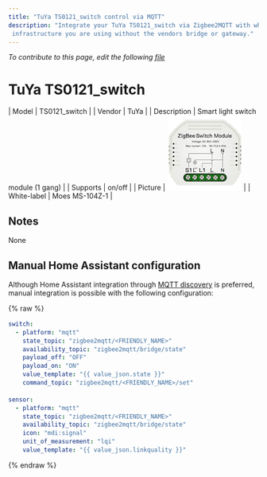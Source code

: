 ```yaml
---
title: "TuYa TS0121_switch control via MQTT"
description: "Integrate your TuYa TS0121_switch via Zigbee2MQTT with whatever smart home
 infrastructure you are using without the vendors bridge or gateway."
---
```


*To contribute to this page, edit the following
[file](https://github.com/Koenkk/zigbee2mqtt.io/blob/master/docs/devices/TS0121_switch.md)*

# TuYa TS0121_switch

| Model | TS0121_switch  |
| Vendor  | TuYa  |
| Description | Smart light switch module (1 gang) |
| Supports | on/off |
| Picture | ![TuYa TS0121_switch](../images/devices/TS0121_switch.jpg) |
| White-label | Moes MS-104Z-1 |

## Notes

None

## Manual Home Assistant configuration
Although Home Assistant integration through [MQTT discovery](../integration/home_assistant) is preferred,
manual integration is possible with the following configuration:


{% raw %}
```yaml
switch:
  - platform: "mqtt"
    state_topic: "zigbee2mqtt/<FRIENDLY_NAME>"
    availability_topic: "zigbee2mqtt/bridge/state"
    payload_off: "OFF"
    payload_on: "ON"
    value_template: "{{ value_json.state }}"
    command_topic: "zigbee2mqtt/<FRIENDLY_NAME>/set"

sensor:
  - platform: "mqtt"
    state_topic: "zigbee2mqtt/<FRIENDLY_NAME>"
    availability_topic: "zigbee2mqtt/bridge/state"
    icon: "mdi:signal"
    unit_of_measurement: "lqi"
    value_template: "{{ value_json.linkquality }}"
```
{% endraw %}


